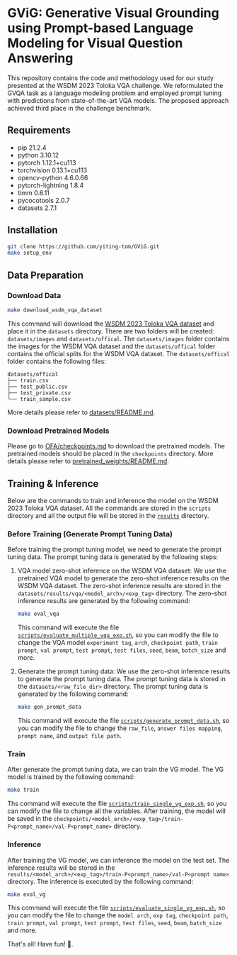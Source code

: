 # GViG: Generative Visual Grounding using Prompt-based Language Modeling for Visual Question Answering

This repository contains the code and methodology used for our study presented at the WSDM 2023 Toloka VQA challenge. We reformulated the GVQA task as a language modeling problem and employed prompt tuning with predictions from state-of-the-art VQA models. The proposed approach achieved third place in the challenge benchmark.

## Requirements

- pip 21.2.4
- python 3.10.12
- pytorch 1.12.1+cu113
- torchvision 0.13.1+cu113
- opencv-python 4.6.0.66
- pytorch-lightning 1.8.4
- timm 0.6.11
- pycocotools 2.0.7
- datasets 2.7.1

## Installation

```bash
git clone https://github.com/yiting-tom/GViG.git
make setup_env
```


## Data Preparation

### Download Data

```bash
make download_wsdm_vqa_dataset
```

This command will download the [WSDM 2023 Toloka VQA dataset](https://github.com/Toloka/WSDMCup2023#dataset) and place it in the `datasets` directory. There are two folders will be created: `datasets/images` and `datasets/offical`.
The `datasets/images` folder contains the images for the WSDM VQA dataset and the `datasets/offical` folder contains the official splits for the WSDM VQA dataset.
The `datasets/offical` folder contains the following files:
```
datasets/offical
├── train.csv
├── test_public.csv
├── test_private.csv
└── train_sample.csv
```
More details please refer to [datasets/README.md](datasets/README.md).

### Download Pretrained Models

Please go to [OFA/checkpoints.md](https://github.com/OFA-Sys/OFA/blob/main/checkpoints.md) to download the pretrained models. The pretrained models should be placed in the `checkpoints` directory. More details please refer to [pretrained_weights/README.md](pretrained_weights/README.md).


## Training & Inference

Below are the commands to train and inference the model on the WSDM 2023 Toloka VQA dataset. All the commands are stored in the `scripts` directory and all the output file will be stored in the [`results`](./results/README.md) directory.

### Before Training (Generate Prompt Tuning Data)

Before training the prompt tuning model, we need to generate the prompt tuning data. The prompt tuning data is generated by the following steps:

1. VQA model zero-shot inference on the WSDM VQA dataset:
    We use the pretrained VQA model to generate the zero-shot inference results on the WSDM VQA dataset. The zero-shot inference results are stored in the `datasets/results/vqa/<model_arch>/<exp_tag>` directory. The zero-shot inference results are generated by the following command:
    ```bash
    make eval_vqa
    ```
    This command will execute the file [`scripts/evaluate_multiple_vqa_exp.sh`](scripts/evaluate_multiple_vqa_exp.sh), so you can modify the file to change the VQA model `experiment tag`, `arch`, `checkpoint path`, `train prompt`, `val prompt`, `test prompt`, `test files`, `seed`, `beam`, `batch_size` and more.

2. Generate the prompt tuning data:
    We use the zero-shot inference results to generate the prompt tuning data. The prompt tuning data is stored in the `datasets/<raw_file_dir>` directory. The prompt tuning data is generated by the following command:
    ```bash
    make gen_prompt_data
    ```
    This command will execute the file [`scripts/generate_prompt_data.sh`](scripts/generate_prompt_data.sh), so you can modify the file to change the `raw_file`, `answer files mapping`, `prompt name`, and `output file path`.

### Train

After generate the prompt tuning data, we can train the VG model. The VG model is trained by the following command:
```bash
make train
```
Ths command will execute the file [`scripts/train_single_vg_exp.sh`](scripts/train_single_vg_exp.sh), so you can modify the file to change all the variables. After training, the model will be saved in the `checkpoints/<model_arch>/<exp_tag>/train-P<prompt_name>/val-P<prompt_name>` directory.

### Inference

After training the VG model, we can inference the model on the test set. The inference results will be stored in the `results/<model_arch>/<exp_tag>/train-P<prompt_name>/val-P<prompt name>` directory. The inference is executed by the following command:
```bash
make eval_vg
```
This command will execute the file [`scripts/evaluate_single_vg_exp.sh`](scripts/evaluate_single_vg_exp.sh), so you can modify the file to change the `model arch`, `exp tag`, `checkpoint path`, `train prompt`, `val prompt`, `test prompt`, `test files`, `seed`, `beam`, `batch_size` and more.

That's all! Have fun! 🥳.